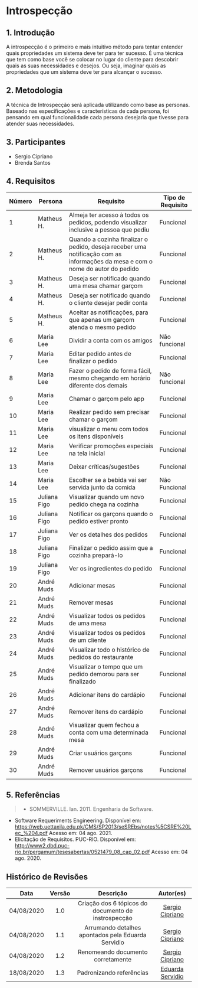 # Introspecção

## 1. Introdução

A introspecção é o primeiro e mais intuitivo método para tentar
entender quais propriedades um sistema deve ter para ter sucesso. É uma técnica
que tem como base você se colocar no lugar do cliente para descobrir quais as
suas necessidades e desejos. Ou seja, imaginar quais as propriedades que um
sistema deve ter para alcançar o sucesso.

## 2. Metodologia

A técnica de Introspecção será aplicada utilizando como base as personas.
Baseado nas especificações e características de cada persona, foi pensando em qual
funcionalidade cada persona desejaria que tivesse para atender suas necessidades.

## 3. Participantes

- Sergio Cipriano
- Brenda Santos

## 4. Requisitos

|Número| Persona | Requisito | Tipo de Requisito |
|--|--|--|--|
| 1  | Matheus H.   | Almeja ter acesso à todos os pedidos, podendo visualizar inclusive a pessoa que pediu                                          | Funcional     |
| 2  | Matheus H.   | Quando a cozinha finalizar o pedido, deseja receber uma notificação com as informações da mesa e com o nome do autor do pedido | Funcional     |
| 3  | Matheus H.   | Deseja ser notificado quando uma mesa chamar garçom                                                                            | Funcional     |
| 4  | Matheus H.   | Deseja ser notificado quando o cliente desejar pedir conta                                                                     | Funcional     |
| 5  | Matheus H.   | Aceitar as notificações, para que apenas um garçom atenda o mesmo pedido                                                       | Funcional     |
| 6  | Maria Lee    | Dividir a conta com os amigos                                                                                                  | Não funcional |
| 7  | Maria Lee    | Editar pedido antes de finalizar o pedido                                                                                      | Funcional     |
| 8  | Maria Lee    | Fazer o pedido de forma fácil, mesmo chegando em horário diferente dos demais                                                  | Não funcional |
| 9  | Maria Lee    | Chamar o garçom pelo app                                                                                                       | Funcional     | 
| 10 | Maria Lee    | Realizar pedido sem precisar chamar o garçom                                                                                   | Funcional     | 
| 11 | Maria Lee    | visualizar o menu com todos os itens disponíveis                                                                               | Funcional     | 
| 12 | Maria Lee    | Verificar promoções especiais na tela inicial                                                                                  | Funcional     |
| 13 | Maria Lee    | Deixar críticas/sugestões                                                                                                      | Funcional     |
| 14 | Maria Lee    | Escolher se a bebida vai ser servida junto da comida                                                                           | Não Funcional |
| 15 | Juliana Figo | Visualizar quando um novo pedido chega na cozinha                                                                              | Funcional     |
| 16 | Juliana Figo | Notificar os garçons quando o pedido estiver pronto                                                                            | Funcional     |
| 17 | Juliana Figo | Ver os detalhes dos pedidos                                                                                                    | Funcional     |
| 18 | Juliana Figo | Finalizar o pedido assim que a cozinha prepará-lo                                                                              | Funcional     |
| 19 | Juliana Figo | Ver os ingredientes do pedido                                                                                                  | Funcional     |
| 20 | André Muds   | Adicionar mesas                                                                                                                | Funcional     |
| 21 | André Muds   | Remover mesas                                                                                                                  | Funcional     |
| 22 | André Muds   | Visualizar todos os pedidos de uma mesa                                                                                        | Funcional     |
| 23 | André Muds   | Visualizar todos os pedidos de um cliente                                                                                      | Funcional     |
| 24 | André Muds   | Visualizar todo o histórico de pedidos do restaurante                                                                          | Funcional     |
| 25 | André Muds   | Visualizar o tempo que um pedido demorou para ser finalizado                                                                   | Funcional     |
| 26 | André Muds   | Adicionar itens do cardápio                                                                                                    | Funcional     |
| 27 | André Muds   | Remover itens do cardápio                                                                                                      | Funcional     |
| 28 | André Muds   | Visualizar quem fechou a conta com uma determinada mesa                                                                        | Funcional     |
| 29 | André Muds   | Criar usuários garçons                                                                                                         | Funcional     |
| 30 | André Muds   | Remover usuários garçons                                                                                                       | Funcional     |

## 5. Referências

> - SOMMERVILLE. Ian. 2011. Engenharia de Software.
  - Software Requeriments Engineering. Disponível em: https://web.uettaxila.edu.pk/CMS/SP2013/seSREbs/notes%5CSRE%20Lec_%204.pdf Acesso em: 04 ago. 2021.
  - Elicitação de Requisitos. PUC-RIO. Disponível em: http://www2.dbd.puc-rio.br/pergamum/tesesabertas/0521479_08_cap_02.pdf Acesso em: 04 ago. 2020.

## Histórico de Revisões

|    Data    | Versão |                       Descrição                     |                    Autor(es)                     |
| :--------: | :----: | :-------------------------------------------------: | :----------------------------------------------: |
| 04/08/2020 |  1.0   | Criação dos 6 tópicos do documento de instrospecção | [Sergio Cipriano](https://github.com/sergiosacj) |
| 04/08/2020 |  1.1   | Arrumando detalhes apontados pela Eduarda Servidio  | [Sergio Cipriano](https://github.com/sergiosacj) |
| 04/08/2020 |  1.2   | Renomeando documento corretamente                   | [Sergio Cipriano](https://github.com/sergiosacj) |
| 18/08/2020 |  1.3   | Padronizando referências                   | [Eduarda Servidio](https://github.com/ServideoEC) |

